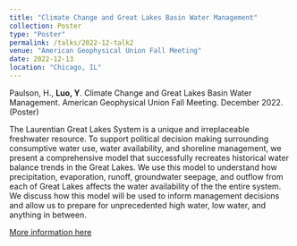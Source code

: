 ```yaml
---
title: "Climate Change and Great Lakes Basin Water Management"
collection: Poster
type: "Poster"
permalink: /talks/2022-12-talk2
venue: "American Geophysical Union Fall Meeting"
date: 2022-12-13
location: "Chicago, IL"
---
```



Paulson, H., **Luo, Y**. Climate Change and Great Lakes Basin Water Management. American Geophysical Union Fall Meeting. December 2022. (Poster)

The Laurentian Great Lakes System is a unique and irreplaceable freshwater resource. To support political decision making surrounding consumptive water use, water availability, and shoreline management, we present a comprehensive model that successfully recreates historical water balance trends in the Great Lakes. We use this model to understand how precipitation, evaporation, runoff, groundwater seepage, and outflow from each of Great Lakes affects the water availability of the the entire system. We discuss how this model will be used to inform management decisions and allow us to prepare for unprecedented high water, low water, and anything in between.

[More information here](https://agu2022fallmeeting-agu.ipostersessions.com/?s=4D-0B-A7-62-B9-24-E1-57-B9-3F-BC-27-99-2A-B8-3D)